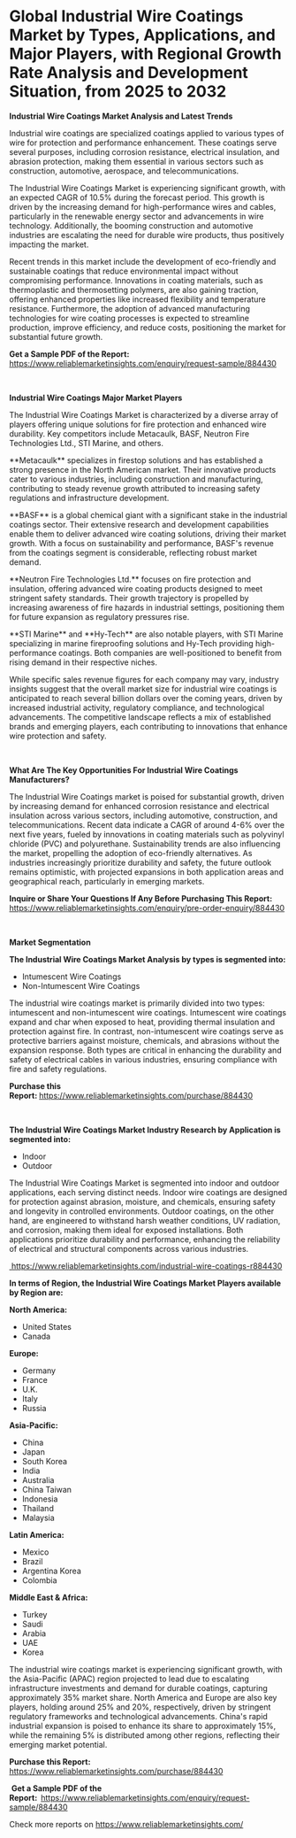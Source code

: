 <p><h1>Global Industrial Wire Coatings Market by Types, Applications, and Major Players, with Regional Growth Rate Analysis and Development Situation, from 2025 to 2032</h1></p><p><strong>Industrial Wire Coatings Market Analysis and Latest Trends</strong></p>
<p><p>Industrial wire coatings are specialized coatings applied to various types of wire for protection and performance enhancement. These coatings serve several purposes, including corrosion resistance, electrical insulation, and abrasion protection, making them essential in various sectors such as construction, automotive, aerospace, and telecommunications.</p><p>The Industrial Wire Coatings Market is experiencing significant growth, with an expected CAGR of 10.5% during the forecast period. This growth is driven by the increasing demand for high-performance wires and cables, particularly in the renewable energy sector and advancements in wire technology. Additionally, the booming construction and automotive industries are escalating the need for durable wire products, thus positively impacting the market.</p><p>Recent trends in this market include the development of eco-friendly and sustainable coatings that reduce environmental impact without compromising performance. Innovations in coating materials, such as thermoplastic and thermosetting polymers, are also gaining traction, offering enhanced properties like increased flexibility and temperature resistance. Furthermore, the adoption of advanced manufacturing technologies for wire coating processes is expected to streamline production, improve efficiency, and reduce costs, positioning the market for substantial future growth.</p></p>
<p><strong>Get a Sample PDF of the Report:&nbsp;</strong> <a href="https://www.reliablemarketinsights.com/enquiry/request-sample/884430?utm_campaign=2012&utm_medium=2&utm_source=Github&utm_content=ia&utm_term=01022025&utm_id=industrial-wire-coatings">https://www.reliablemarketinsights.com/enquiry/request-sample/884430</a></p>
<p>&nbsp;</p>
<p><strong>Industrial Wire Coatings Major Market Players</strong></p>
<p><p>The Industrial Wire Coatings Market is characterized by a diverse array of players offering unique solutions for fire protection and enhanced wire durability. Key competitors include Metacaulk, BASF, Neutron Fire Technologies Ltd., STI Marine, and others.</p><p>**Metacaulk** specializes in firestop solutions and has established a strong presence in the North American market. Their innovative products cater to various industries, including construction and manufacturing, contributing to steady revenue growth attributed to increasing safety regulations and infrastructure development.</p><p>**BASF** is a global chemical giant with a significant stake in the industrial coatings sector. Their extensive research and development capabilities enable them to deliver advanced wire coating solutions, driving their market growth. With a focus on sustainability and performance, BASF's revenue from the coatings segment is considerable, reflecting robust market demand.</p><p>**Neutron Fire Technologies Ltd.** focuses on fire protection and insulation, offering advanced wire coating products designed to meet stringent safety standards. Their growth trajectory is propelled by increasing awareness of fire hazards in industrial settings, positioning them for future expansion as regulatory pressures rise.</p><p>**STI Marine** and **Hy-Tech** are also notable players, with STI Marine specializing in marine fireproofing solutions and Hy-Tech providing high-performance coatings. Both companies are well-positioned to benefit from rising demand in their respective niches.</p><p>While specific sales revenue figures for each company may vary, industry insights suggest that the overall market size for industrial wire coatings is anticipated to reach several billion dollars over the coming years, driven by increased industrial activity, regulatory compliance, and technological advancements. The competitive landscape reflects a mix of established brands and emerging players, each contributing to innovations that enhance wire protection and safety.</p></p>
<p>&nbsp;</p>
<p><strong>What Are The Key Opportunities For Industrial Wire Coatings Manufacturers?</strong></p>
<p><p>The Industrial Wire Coatings market is poised for substantial growth, driven by increasing demand for enhanced corrosion resistance and electrical insulation across various sectors, including automotive, construction, and telecommunications. Recent data indicate a CAGR of around 4-6% over the next five years, fueled by innovations in coating materials such as polyvinyl chloride (PVC) and polyurethane. Sustainability trends are also influencing the market, propelling the adoption of eco-friendly alternatives. As industries increasingly prioritize durability and safety, the future outlook remains optimistic, with projected expansions in both application areas and geographical reach, particularly in emerging markets.</p></p>
<p><strong>Inquire or Share Your Questions If Any Before Purchasing This Report:</strong> <a href="https://www.reliablemarketinsights.com/enquiry/pre-order-enquiry/884430?utm_campaign=2012&utm_medium=2&utm_source=Github&utm_content=ia&utm_term=01022025&utm_id=industrial-wire-coatings">https://www.reliablemarketinsights.com/enquiry/pre-order-enquiry/884430</a></p>
<p>&nbsp;</p>
<p><strong>Market Segmentation</strong></p>
<p><strong>The Industrial Wire Coatings Market Analysis by types is segmented into:</strong></p>
<p><ul><li>Intumescent Wire Coatings</li><li>Non-Intumescent Wire Coatings</li></ul></p>
<p><p>The industrial wire coatings market is primarily divided into two types: intumescent and non-intumescent wire coatings. Intumescent wire coatings expand and char when exposed to heat, providing thermal insulation and protection against fire. In contrast, non-intumescent wire coatings serve as protective barriers against moisture, chemicals, and abrasions without the expansion response. Both types are critical in enhancing the durability and safety of electrical cables in various industries, ensuring compliance with fire and safety regulations.</p></p>
<p><strong>Purchase this Report:&nbsp;</strong><a href="https://www.reliablemarketinsights.com/purchase/884430?utm_campaign=2012&utm_medium=2&utm_source=Github&utm_content=ia&utm_term=01022025&utm_id=industrial-wire-coatings">https://www.reliablemarketinsights.com/purchase/884430</a></p>
<p>&nbsp;</p>
<p><strong>The Industrial Wire Coatings Market Industry Research by Application is segmented into:</strong></p>
<p><ul><li>Indoor</li><li>Outdoor</li></ul></p>
<p><p>The Industrial Wire Coatings Market is segmented into indoor and outdoor applications, each serving distinct needs. Indoor wire coatings are designed for protection against abrasion, moisture, and chemicals, ensuring safety and longevity in controlled environments. Outdoor coatings, on the other hand, are engineered to withstand harsh weather conditions, UV radiation, and corrosion, making them ideal for exposed installations. Both applications prioritize durability and performance, enhancing the reliability of electrical and structural components across various industries.</p></p>
<p><a href="https://www.reliablemarketinsights.com/industrial-wire-coatings-r884430?utm_campaign=2012&utm_medium=2&utm_source=Github&utm_content=ia&utm_term=01022025&utm_id=industrial-wire-coatings">&nbsp;https://www.reliablemarketinsights.com/industrial-wire-coatings-r884430</a></p>
<p><strong>In terms of Region, the Industrial Wire Coatings Market Players available by Region are:</strong></p>
<p>
    <p> <strong> North America: </strong>
        <ul>
            <li>United States</li>
            <li>Canada</li>
        </ul>
        </p> 
    <p> <strong> Europe: </strong>
        <ul>
            <li>Germany</li>
            <li>France</li>
            <li>U.K.</li>
            <li>Italy</li>
            <li>Russia</li>
        </ul>
        </p> 
    <p> <strong> Asia-Pacific: </strong>
        <ul>
            <li>China</li>
            <li>Japan</li>
            <li>South Korea</li>
            <li>India</li>
            <li>Australia</li>
            <li>China Taiwan</li>
            <li>Indonesia</li>
            <li>Thailand</li>
            <li>Malaysia</li>
        </ul>
        </p> 
    <p> <strong> Latin America: </strong>
        <ul>
            <li>Mexico</li>
            <li>Brazil</li>
            <li>Argentina Korea</li>
            <li>Colombia</li>
        </ul>
        </p> 
    <p> <strong> Middle East & Africa: </strong>
        <ul>
            <li>Turkey</li>
            <li>Saudi</li>
            <li>Arabia</li>
            <li>UAE</li>
            <li>Korea</li>
        </ul>
    </p>
    </p>
<p><p>The industrial wire coatings market is experiencing significant growth, with the Asia-Pacific (APAC) region projected to lead due to escalating infrastructure investments and demand for durable coatings, capturing approximately 35% market share. North America and Europe are also key players, holding around 25% and 20%, respectively, driven by stringent regulatory frameworks and technological advancements. China's rapid industrial expansion is poised to enhance its share to approximately 15%, while the remaining 5% is distributed among other regions, reflecting their emerging market potential.</p></p>
<p><strong>Purchase this Report: </strong><a href="https://www.reliablemarketinsights.com/purchase/884430?utm_campaign=2012&utm_medium=2&utm_source=Github&utm_content=ia&utm_term=01022025&utm_id=industrial-wire-coatings">https://www.reliablemarketinsights.com/purchase/884430</a></p>
<p>&nbsp;<strong>Get a Sample PDF of the Report:&nbsp;&nbsp;</strong><a href="https://www.reliablemarketinsights.com/enquiry/request-sample/884430?utm_campaign=2012&utm_medium=2&utm_source=Github&utm_content=ia&utm_term=01022025&utm_id=industrial-wire-coatings">https://www.reliablemarketinsights.com/enquiry/request-sample/884430</a></p>
<p><strong></strong></p>
<p>Check more reports on <a href="https://www.reliablemarketinsights.com/?utm_campaign=2012&utm_medium=2&utm_source=Github&utm_content=ia&utm_term=01022025&utm_id=industrial-wire-coatings">https://www.reliablemarketinsights.com/</a></p>